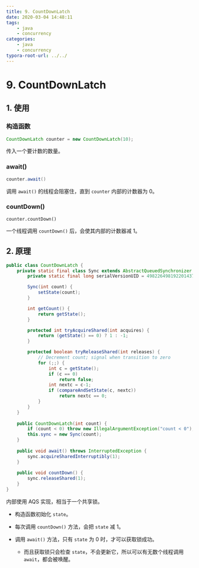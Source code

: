 ```yaml
---
title: 9. CountDownLatch
date: 2020-03-04 14:48:11
tags:
	- java
	- concurrency
categories:
	- java	
	- concurrency
typora-root-url: ../../
---
```


# 9. CountDownLatch

## 1. 使用

### 构造函数

```java
CountDownLatch counter = new CountDownLatch(10);
```

传入一个要计数的数量。

### await()

```java
counter.await()
```

调用 `await()` 的线程会阻塞住，直到 `counter` 内部的计数器为 0。

### countDown()

```
counter.countDown()
```

一个线程调用 `countDown()` 后，会使其内部的计数器减 1。

## 2. 原理

```java
public class CountDownLatch {
    private static final class Sync extends AbstractQueuedSynchronizer {
        private static final long serialVersionUID = 4982264981922014374L;

        Sync(int count) {
            setState(count);
        }

        int getCount() {
            return getState();
        }

        protected int tryAcquireShared(int acquires) {
            return (getState() == 0) ? 1 : -1;
        }

        protected boolean tryReleaseShared(int releases) {
            // Decrement count; signal when transition to zero
            for (;;) {
                int c = getState();
                if (c == 0)
                    return false;
                int nextc = c-1;
                if (compareAndSetState(c, nextc))
                    return nextc == 0;
            }
        }
    }
  
    public CountDownLatch(int count) {
        if (count < 0) throw new IllegalArgumentException("count < 0");
        this.sync = new Sync(count);
    }
  
    public void await() throws InterruptedException {
        sync.acquireSharedInterruptibly(1);
    }
  
    public void countDown() {
        sync.releaseShared(1);
    }
}
```

内部使用 AQS 实现，相当于一个共享锁。

- 构造函数初始化 `state`。

- 每次调用 `countDown()` 方法，会把 `state` 减 1。
- 调用 `await()` 方法，只有 `state` 为 0 时，才可以获取锁成功。
  - 而且获取锁只会检查 `state`，不会更新它，所以可以有无数个线程调用 `await`，都会被唤醒。